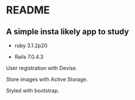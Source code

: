 # README

## A simple insta likely app to study

* ruby 3.1.2p20

* Rails 7.0.4.3

User registration with Devise.

Store images with Active Storage.

Styled with bootstrap.